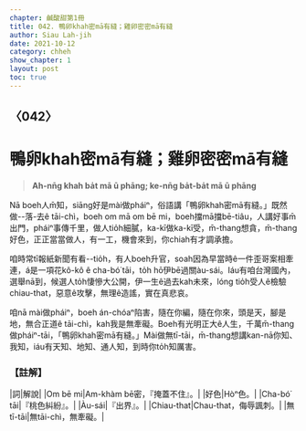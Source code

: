 ```yaml
---
chapter: 鹹酸甜第1冊
title: 042. 鴨卵khah密mā有縫；雞卵密密mā有縫
author: Siau Lah-jih
date: 2021-10-12
category: chheh
show_chapter: 1
layout: post
toc: true
---
```

  
## 〈042〉
# 鴨卵khah密mā有縫；雞卵密密mā有縫
>**Ah-nn̄g khah ba̍t mā ū phāng; ke-nn̄g ba̍t-ba̍t mā ū phāng**
 
Nā boeh人m̄知，siāng好是mài做pháiⁿ，俗語講「鴨卵khah密mā有縫。」既然做--落-去ê tāi-chì，boeh om mā om bē mi，boeh擋mā擋bē-tiâu，人講好事m̄出門，pháiⁿ事傳千里，做人tio̍h細膩，ka-kī做ka-kī受，m̄-thang想貪，m̄-thang好色，正正當當做人，有一工，機會來到，你chiah有才調承擔。

咱時常tī報紙新聞有看--tio̍h，有人boeh升官，soah因為早當時ê一件歪哥案相牽連，á是一項花kô-kô ê cha-bó͘ tāi，to̍h hō͘伊bē過關àu-sái。Iáu有咱台灣國內，選舉nā到，候選人to̍h悽慘大公開，伊一生ê過去kah未來，lóng tio̍h受人ê檢驗chiau-that，惡意ê攻擊，無理ê造謠，實在真悲哀。

咱nā mài做pháiⁿ，boeh án-chóaⁿ陷害，隨在你編，隨在你來，頭是天，腳是地，無合正道ê tāi-chì，kah我是無牽礙。Boeh有光明正大ê人生，千萬m̄-thang做pháiⁿ-tāi，「鴨卵khah密mā有縫。」Mài做無tī-tāi，m̄-thang想講kan-nā你知、我知，iáu有天知、地知、通人知，到時你to̍h知厲害。

### 【註解】
|詞|解說|
|Om bē mi|Am-khàm bē密，『掩蓋不住』。|
|好色|Hòⁿ色。|
|Cha-bó͘ tāi|『桃色糾紛』。|
|Àu-sái|『出界』。|
|Chiau-that|Chau-that，侮辱諷刺。|
|無tī-tāi|無tāi-chì，無牽礙。|